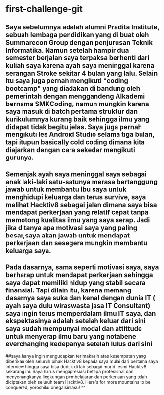 # first-challenge-git

[//]: # (Ceritakan sedikit tentang latar belakangmu seperti pendidikan terakhir atau pekerjaan sebelumnya)
## Saya sebelumnya adalah alumni Pradita Institute, sebuah lembaga pendidikan yang di buat oleh Summarecon Group dengan penjurusan Teknik Informatika. Namun setelah hampir dua semester berjalan saya terpaksa berhenti dari kuliah saya karena ayah saya meninggal karena serangan Stroke sekitar 4 bulan yang lalu. Selain itu saya juga pernah mengikuti "coding bootcamp" yang diadakan di bandung oleh pemerintah dengan menggandeng Alkademi bernama SMKCoding, namun mungkin karena saya masuk di batch pertama struktur dan kurikulumnya kurang baik sehingga ilmu yang didapat tidak begitu jelas. Saya juga pernah mengikuti les Android Studio selama tiga bulan, tapi itupun basically cold coding dimana kita diajarkan dengan cara sekedar mengikuti gurunya.
[//]: # (Motivasi apa yang mendorongmu untuk ikut program coding bootcamp di Hacktiv8?)
## Semenjak ayah saya meninggal saya sebagai anak laki-laki satu-satunya merasa bertanggung jawab untuk membantu Ibu saya untuk menghidupi keluarga dan terus survive, saya melihat Hacktiv8 sebagai jalan dimana saya bisa mendapat perkerjaan yang relatif cepat tanpa memotong kualitas ilmu yang saya serap. Jadi jika ditanya apa motivasi saya yang paling besar,saya akan jawab untuk mendapat perkerjaan dan sesegera mungkin membantu keluarga saya.
[//]: # (Beri tahu kami, apa yang ingin kamu dapatkan di Hacktiv8 dan apa yang ingin kamu capai setelah lulus dari sini?)
## Pada dasarnya, sama seperti motivasi saya, saya berharap untuk mendapat perkerjaan sehingga saya dapat memiliki hidup yang stabil secara finansial. Tapi dilain itu, karena memang dasarnya saya suka dan kenal dengan dunia IT ( ayah saya dulu wiraswasta jasa IT Consultant) saya ingin terus memperdalam ilmu IT saya, dan ekspektasinya adalah setelah keluar dari sini saya sudah mempunyai modal dan attittude untuk menyerap ilmu baru yang notabene everchanging kedepanya setelah lulus dari sini
[//]: # (Apakah ada hal lain yang ingin disampaikan? Bila ada, kamu bebas untuk menuliskannya)
##saya hanya ingin mengucapkan terimakasih atas kesempatan yang diberikan oleh seluruh pihak Hacktiv8 kepada saya mulai dari pertama saya interview hingga saya bisa duduk di lab sebagai murid resmi Hacktiv8 sekarang ini. Saya harus mengapresiasi betapa profesional dan menyenangkanya lingkungan pembelajaran dan perkerjaan yang telah diciptakan oleh seluruh team Hacktiv8. Here's for more mountains to be conquered, yoroshiku onegaisimasu! ^^
